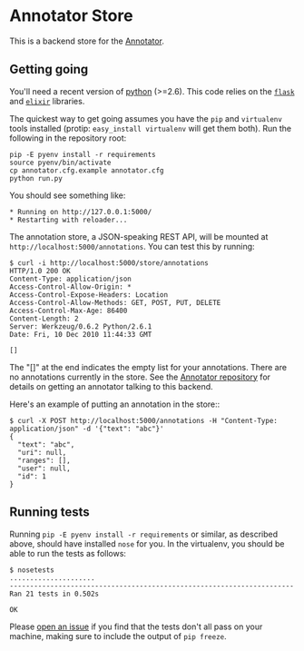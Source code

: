 # Annotator Store

This is a backend store for the [Annotator][ann].

## Getting going

You'll need a recent version of [python][1] (>=2.6). This code relies on the [`flask`][2] and [`elixir`][3] libraries.

The quickest way to get going assumes you have the `pip` and `virtualenv` tools installed (protip: `easy_install virtualenv` will get them both). Run the following in the repository root:

    pip -E pyenv install -r requirements
    source pyenv/bin/activate
    cp annotator.cfg.example annotator.cfg
    python run.py

You should see something like:

    * Running on http://127.0.0.1:5000/
    * Restarting with reloader...

The annotation store, a JSON-speaking REST API, will be mounted at `http://localhost:5000/annotations`. You can test this by running:

    $ curl -i http://localhost:5000/store/annotations
    HTTP/1.0 200 OK
    Content-Type: application/json
    Access-Control-Allow-Origin: *
    Access-Control-Expose-Headers: Location
    Access-Control-Allow-Methods: GET, POST, PUT, DELETE
    Access-Control-Max-Age: 86400
    Content-Length: 2
    Server: Werkzeug/0.6.2 Python/2.6.1
    Date: Fri, 10 Dec 2010 11:44:33 GMT

    []

The "[]" at the end indicates the empty list for your annotations. There are no annotations currently in the store. See the [Annotator repository][ann] for details on getting an annotator talking to this backend.

Here's an example of putting an annotation in the store::

    $ curl -X POST http://localhost:5000/annotations -H "Content-Type: application/json" -d '{"text": "abc"}'
    {
      "text": "abc", 
      "uri": null, 
      "ranges": [], 
      "user": null, 
      "id": 1
    }

[ann]: http://nickstenning.github.com/annotator
[1]: http://python.org
[2]: http://flask.pocoo.org
[3]: http://elixir.ematia.de

## Running tests

Running `pip -E pyenv install -r requirements` or similar, as described above, should have installed `nose` for you. In the virtualenv, you should be able to run the tests as follows:

    $ nosetests
    .....................
    ----------------------------------------------------------------------
    Ran 21 tests in 0.502s

    OK

Please [open an issue](annotator-store-flask/issues) if you find that the tests don't all pass on your machine, making sure to include the output of `pip freeze`.
